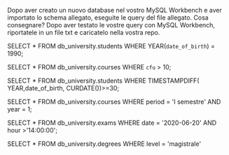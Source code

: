 Dopo aver creato un nuovo database nel vostro MySQL Workbench e aver importato lo schema allegato, eseguite le query del file allegato.
Cosa consegnare?
Dopo aver testato le vostre query con MySQL Workbench, riportatele in un file txt e caricatelo nella vostra repo.

SELECT * FROM db_university.students
WHERE  YEAR(`date_of_birth`) = 1990;

SELECT * FROM db_university.courses
WHERE `cfu` > 10;

SELECT * FROM db_university.students
WHERE TIMESTAMPDIFF( YEAR,date_of_birth, CURDATE())>=30;

SELECT * FROM db_university.courses
WHERE period = 'I semestre' AND year = 1;

SELECT * FROM db_university.exams
WHERE date = '2020-06-20'
AND hour >'14:00:00';

SELECT * FROM db_university.degrees
WHERE level = 'magistrale'
